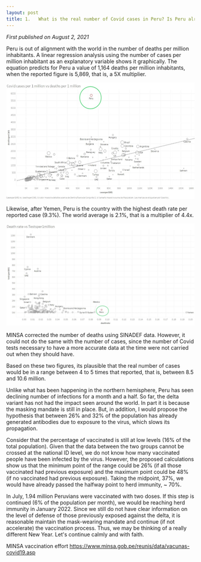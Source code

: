 ```yaml
---
layout: post
title: 1.	What is the real number of Covid cases in Peru? Is Peru already protected from the Delta variant? 
---
```


*First published on August 2, 2021*

Peru is out of alignment with the world in the number of deaths per million inhabitants. A linear regression analysis using the number of cases per million inhabitant as an explanatory variable shows it graphically. The equation predicts for Peru a value of 1,164 deaths per million inhabitants, when the reported figure is 5,869, that is, a 5X multiplier.

![alt text](https://github.com/gmarchesiv/Covid_analysis_Peru/blob/main/Perucases/coviddeaths2.jpg)

Likewise, after Yemen, Peru is the country with the highest death rate per reported case (9.3%). The world average is 2.1%, that is a multiplier of 4.4x.

![alt text](https://github.com/gmarchesiv/Covid_analysis_Peru/blob/main/Perucases/deathrate.jpg)

MINSA corrected the number of deaths using SINADEF data. However, it could not do the same with the number of cases, since the number of Covid tests necessary to have a more accurate data at the time were not carried out when they should have. 

Based on these two figures, its plausible that the real number of cases would be in a range between 4 to 5 times that reported, that is, between 8.5 and 10.6 million.

Unlike what has been happening in the northern hemisphere, Peru has seen declining number of infections for a month and a half. So far, the delta variant has not had the impact seen around the world. In part it is because the masking mandate is still in place. But, in addition, I would propose the hypothesis that between 26% and 32% of the population has already generated antibodies due to exposure to the virus, which slows its propagation.

Consider that the percentage of vaccinated is still at low levels (16% of the total population). Given that the data between the two groups cannot be crossed at the national ID level, we do not know how many vaccinated people have been infected by the virus. However, the proposed calculations show us that the minimum point of the range could be 26% (if all those vaccinated had previous exposure) and the maximum point could be 48% (if no vaccinated had previous exposure). Taking the midpoint, 37%, we would have already passed the halfway point to herd immunity, ~ 70%.

In July, 1.94 million Peruvians were vaccinated with two doses. If this step is continued (6% of the population per month), we would be reaching herd immunity in January 2022. Since we still do not have clear information on the level of defense of those previously exposed against the delta, it is reasonable maintain the mask-wearing mandate and continue (if not accelerate) the vaccination process. Thus, we may be thinking of a really different New Year. Let's continue calmly and with faith.

MINSA vaccination effort https://www.minsa.gob.pe/reunis/data/vacunas-covid19.asp

